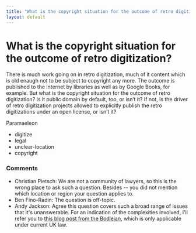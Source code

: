 ```yaml
---
title: "What is the copyright situation for the outcome of retro digitization?"
layout: default
---
```

What is the copyright situation for the outcome of retro digitization?
=====================
There is much work going on in retro digitization, much of it content
which is old enaugh not to be subject to copyright any more. The outcome
is published to the internet by libraries as well as by Google Books,
for example. But what is the copyright situation for the outcome of
retro digitization? Is it public domain by default, too, or isn’t it? If
not, is the driver of retro digitization projects allowed to explicitly
publish the retro digitizations under an open license, or isn’t it?

Paramaeleon

<ul class="tags"><li class="tag">digitize</li><li class="tag">legal</li><li class="tag">unclear-location</li><li class="tag">copyright</li></ul>

### Comments ###
* Christian Pietsch: We are not a community of lawyers, so this is the wrong place to ask
such a question. Besides -- you did not mention which location or region
your question applies to.
* Ben Fino-Radin: The question is off-topic.
* Andy Jackson: Agree this question covers such a broad range of issues that it's
unanswerable. For an indication of the complexities involved, I'll refer
you to [this blog post from the
Bodleian](http://bdlssblog.bodleian.ox.ac.uk/archives/197), which is
only applicable under current UK law.


